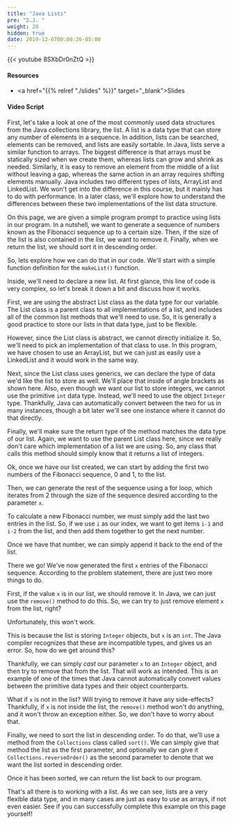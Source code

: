 ```yaml
---
title: "Java Lists"
pre: "2.J. "
weight: 20
hidden: true
date: 2019-12-6T00:00:26-05:00
---
```


{{< youtube 8SXbDr0nZtQ >}}

#### Resources

* <a href="{{% relref "./slides" %}}" target="_blank">Slides</a>

#### Video Script

First, let's take a look at one of the most commonly used data structures from the Java collections library, the list. A list is a data type that can store any number of elements in a sequence. In addition, lists can be searched, elements can be removed, and lists are easily sortable. In Java, lists serve a similar function to arrays. The biggest difference is that arrays must be statically sized when we create them, whereas lists can grow and shrink as needed. Similarly, it is easy to remove an element from the middle of a list without leaving a gap, whereas the same action in an array requires shifting elements manually. Java includes two different types of lists, ArrayList and LinkedList. We won't get into the difference in this course, but it mainly has to do with performance. In a later class, we'll explore how to understand the differences between these two implementations of the list data structure.

On this page, we are given a simple program prompt to practice using lists in our program. In a nutshell, we want to generate a sequence of numbers known as the Fibonacci sequence up to a certain size. Then, if the size of the list is also contained in the list, we want to remove it. Finally, when we return the list, we should sort it in descending order.

So, lets explore how we can do that in our code. We'll start with a simple function definition for the `makeList()` function.

Inside, we'll need to declare a new list. At first glance, this line of code is very complex, so let's break it down a bit and discuss how it works.

First, we are using the abstract List class as the data type for our variable. The List class is a parent class to all implementations of a list, and includes all of the common list methods that we'll need to use. So, it is generally a good practice to store our lists in that data type, just to be flexible.

However, since the List class is abstract, we cannot directly initialize it. So, we'll need to pick an implementation of that class to use. In this program, we have chosen to use an ArrayList, but we can just as easily use a LinkedList and it would work in the same way.

Next, since the List class uses generics, we can declare the type of data we'd like the list to store as well. We'll place that inside of angle brackets as shown here. Also, even though we want our list to store integers, we cannot use the primitive `int` data type. Instead, we'll need to use the object `Integer` type. Thankfully, Java can automatically convert between the two for us in many instances, though a bit later we'll see one instance where it cannot do that directly.

Finally, we'll make sure the return type of the method matches the data type of our list. Again, we want to use the parent List class here, since we really don't care which implementation of a list we are using. So, any class that calls this method should simply know that it returns a list of integers.

Ok, once we have our list created, we can start by adding the first two numbers of the Fibonacci sequence, 0 and 1, to the list.

Then, we can generate the rest of the sequence using a for loop, which iterates from 2 through the size of the sequence desired according to the parameter `x`.

To calculate a new Fibonacci number, we must simply add the last two entries in the list. So, if we use `i` as our index, we want to get items `i-1` and `i-2` from the list, and then add them together to get the next number.

Once we have that number, we can simply append it back to the end of the list.

There we go! We've now generated the first `x` entries of the Fibonacci sequence. According to the problem statement, there are just two more things to do.

First, if the value `x` is in our list, we should remove it. In Java, we can just use the `remove()` method to do this. So, we can try to just remove element `x` from the list, right?

Unfortunately, this won't work.

This is because the list is storing `Integer` objects, but `x` is an `int`. The Java compiler recognizes that these are incompatible types, and gives us an error. So, how do we get around this?

Thankfully, we can simply _cast_ our parameter `x` to an `Integer` object, and then try to remove that from the list. That will work as intended. This is an example of one of the times that Java cannot automatically convert values between the primitive data types and their object counterparts.

What if `x` is not in the list? Will trying to remove it have any side-effects? Thankfully, if `x` is not inside the list, the `remove()` method won't do anything, and it won't throw an exception either. So, we don't have to worry about that.

Finally, we need to sort the list in descending order. To do that, we'll use a method from the `Collections` class called `sort()`. We can simply give that method the list as the first parameter, and optionally we can give it `Collections.reverseOrder()` as the second parameter to denote that we want the list sorted in descending order.

Once it has been sorted, we can return the list back to our program.

That's all there is to working with a list. As we can see, lists are a very flexible data type, and in many cases are just as easy to use as arrays, if not even easier. See if you can successfully complete this example on this page yourself!
